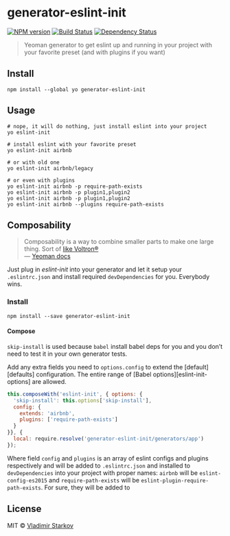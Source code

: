 # generator-eslint-init

[![NPM version][npm-image]][npm-url]
[![Build Status][travis-image]][travis-url]
[![Dependency Status][depstat-image]][depstat-url]

> Yeoman generator to get eslint up and running in your project with your favorite preset (and with plugins if you want)

## Install

    npm install --global yo generator-eslint-init

## Usage

    # nope, it will do nothing, just install eslint into your project
    yo eslint-init

    # install eslint with your favorite preset
    yo eslint-init airbnb

    # or with old one
    yo eslint-init airbnb/legacy

    # or even with plugins
    yo eslint-init airbnb -p require-path-exists
    yo eslint-init airbnb -p plugin1,plugin2
    yo eslint-init airbnb -p plugin1,plugin2
    yo eslint-init airbnb --plugins require-path-exists

## Composability

> Composability is a way to combine smaller parts to make one large thing. Sort of [like Voltron®][voltron]  
> — [Yeoman docs](http://yeoman.io/authoring/composability.html)

Just plug in _eslint-init_ into your generator and let it setup your `.eslintrc.json` and install required `devDependencies` for you. Everybody wins.

### Install

    npm install --save generator-eslint-init

#### Compose

`skip-install` is used because `babel` install babel deps for you
and you don’t need to test it in your own generator tests.

Add any extra fields you need to `options.config` to extend the [default][defaults] configuration. The entire range of [Babel options][eslint-init-options] are allowed.

```js
this.composeWith('eslint-init', { options: {
  'skip-install': this.options['skip-install'],
  config: {
    extends: 'airbnb',
    plugins: ['require-path-exists']
  }
}}, {
  local: require.resolve('generator-eslint-init/generators/app')
});
```

Where field `config` and `plugins` is an array of eslint configs and plugins respectively and will be added to `.eslintrc.json` and installed to `devDependencies` into your project with proper names: `airbnb` will be `eslint-config-es2015` and `require-path-exists` will be `eslint-plugin-require-path-exists`. For sure, they will be added to

[voltron]: http://25.media.tumblr.com/tumblr_m1zllfCJV21r8gq9go11_250.gif

## License

MIT © [Vladimir Starkov](https://iamstarkov.com)

[npm-url]: https://npmjs.org/package/generator-eslint-init
[npm-image]: https://img.shields.io/npm/v/generator-eslint-init.svg?style=flat

[travis-url]: https://travis-ci.org/iamstarkov/generator-eslint-init
[travis-image]: https://img.shields.io/travis/iamstarkov/generator-eslint-init.svg?style=flat

[depstat-url]: https://david-dm.org/iamstarkov/generator-eslint-init
[depstat-image]: https://david-dm.org/iamstarkov/generator-eslint-init.svg?style=flat
